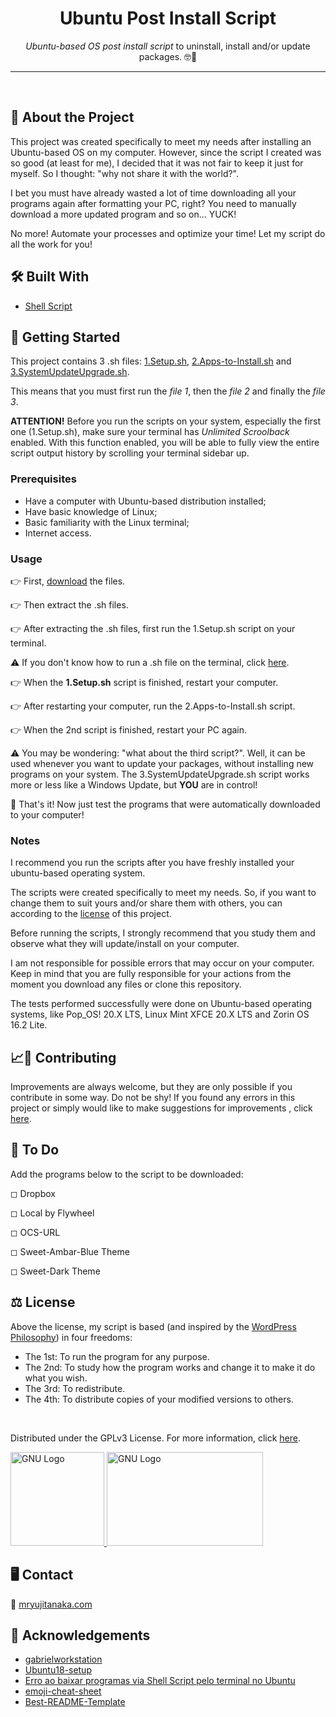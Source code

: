 <!-- Heading -->
<h1 align="center">Ubuntu Post Install Script</h1>
    <p align="center"><em>Ubuntu-based OS post install script</em> to uninstall, install and/or update packages. &#x1F913&#x1F596</p>

---

<br>

<!-- About The Project -->
<h2><strong>&#x1F9D0 About the Project</strong></h2>
    <p>This project was created specifically to meet my needs after installing an Ubuntu-based OS on my computer. However, since the script I created was so good (at least for me), I decided that it was not fair to keep it just for myself. So I thought: "why not share it with the world?".</p>
    <p>I bet you must have already wasted a lot of time downloading all your programs again after formatting your PC, right? You need to manually download a more updated program and so on... YUCK!</p>
    <p>No more! Automate your processes and optimize your time! Let my script do all the work for you!</p>

<!-- Built With -->
<h2><strong>&#x1F6E0 Built With</strong></h2>
    <ul>
        <li><a href="https://en.wikipedia.org/wiki/Shell_script">Shell Script</a></li>
    </ul>

<!-- Getting Started -->
<h2><strong>&#x1F3C1 Getting Started</strong></h2>
    <p>This project contains 3 .sh files: <a href="https://github.com/vyujitanaka/Ubuntu-Post-Install-Script/blob/master/1.Setup.sh">1.Setup.sh</a>, <a href="https://github.com/vyujitanaka/Ubuntu-Post-Install-Script/blob/master/2.Apps-to-Install.sh">2.Apps-to-Install.sh</a> and <a href="https://github.com/vyujitanaka/Ubuntu-Post-Install-Script/blob/master/3.SystemUpdateUpgrade.sh">3.SystemUpdateUpgrade.sh</a>.</p>
    <p>This means that you must first run the <em>file 1</em>, then the <em>file 2</em> and finally the <em>file 3</em>.</p>
    <p><strong>ATTENTION!</strong> Before you run the scripts on your system, especially the first one (1.Setup.sh), make sure your terminal has <em>Unlimited Scroolback</em> enabled. With this function enabled, you will be able to fully view the entire script output history by scrolling your terminal sidebar up.</p>

<!-- Prerequisites -->
<h3>Prerequisites</h3>
    <ul>
        <li>Have a computer with Ubuntu-based distribution installed;</li>
        <li>Have basic knowledge of Linux;</li>
        <li>Basic familiarity with the Linux terminal;</li>
        <li>Internet access.</li>
    </ul>

<!-- Usage Examples -->

### Usage

&#128073; First, [download](https://github.com/vyujitanaka/Ubuntu-Post-Install-Script/archive/refs/heads/master.zip) the files.

&#128073; Then extract the .sh files.

&#128073; After extracting the .sh files, first run the 1.Setup.sh script on your terminal.

&#9888; If you don't know how to run a .sh file on the terminal, click [here](https://askubuntu.com/questions/38661/how-do-i-run-sh-scripts).

&#128073; When the <strong>1.Setup.sh</strong> script is finished, restart your computer.

&#128073; After restarting your computer, run the 2.Apps-to-Install.sh script.

&#128073; When the 2nd script is finished, restart your PC again.

&#9888; You may be wondering: "what about the third script?". Well, it can be used whenever you want to update your packages, without installing new programs on your system. The 3.SystemUpdateUpgrade.sh script works more or less like a Windows Update, but <strong>YOU</strong> are in control!

&#127881; That's it! Now just test the programs that were automatically downloaded to your computer!

### Notes

I recommend you run the scripts after you have freshly installed your ubuntu-based operating system.

The scripts were created specifically to meet my needs. So, if you want to change them to suit yours and/or share them with others, you can according to the [license](https://github.com/mryujitanaka/Ubuntu-Post-Install-Script#-license) of this project.

Before running the scripts, I strongly recommend that you study them and observe what they will update/install on your computer.

I am not responsible for possible errors that may occur on your computer. Keep in mind that you are fully responsible for your actions from the moment you download any files or clone this repository.

The tests performed successfully were done on Ubuntu-based operating systems, like Pop_OS! 20.X LTS, Linux Mint XFCE 20.X LTS and Zorin OS 16.2 Lite.

<!-- Contributing -->
<h2><strong>&#128200;&#129309; Contributing</strong></h2>
<p>Improvements are always welcome, but they are only possible if you contribute in some way. Do not be shy! If you found any errors in this project or simply would like to make suggestions for improvements , click <a href="https://github.com/vyujitanaka/Ubuntu-Post-Install-Script/issues">here</a>.</p>

<!-- To Do -->
<h2><strong>&#128221; To Do</strong></h2>
<p>Add the programs below to the script to be downloaded:</p>
<p>&#9723; Dropbox</p>
<p>&#9723; Local by Flywheel</p>
<p>&#9723; OCS-URL</p>
<p>&#9723; Sweet-Ambar-Blue Theme</p>
<p>&#9723; Sweet-Dark Theme</p>

<!-- License -->
<h2><strong>&#9878; License</strong></h2>
<p>Above the license, my script is based (and inspired by the <a href="https://mediatemple.net/blog/web-development-tech/wordpress-philosophy-four-freedoms/">WordPress Philosophy</a>) in four freedoms:</p>
<ul> 
    <li>The 1st: To run the program for any purpose.</li>
    <li>The 2nd: To study how the program works and change it to make it do what you wish.</li>
    <li>The 3rd: To redistribute.</li>
    <li>The 4th: To distribute copies of your modified versions to others.</li>
</ul>
<br>
<p>Distributed under the GPLv3 License. For more information, click <a href="https://github.com/vyujitanaka/Ubuntu-Post-Install-Script/blob/master/LICENSE">here</a>.<p>
<!-- License Logos -->
<p align = "left">
    <tr>
        <td>
            <a href="https://www.gnu.org/">
            <img src="images/GNU-Logo.png" alt="GNU Logo" width="150" height="150">
            </a>
        </td>
    </tr>
    <tr>
        <td>
            <a href="https://www.gnu.org/licenses/gpl-3.0.html">
            <img src="images/GPLv3-Logo.png" alt="GNU Logo" width="250" height="150">
            </a>
        </td>
    </tr>
</p>

<!-- Contact -->
<h2><strong>&#128421; Contact</strong></h2>

<p>&#128226; <a href="https://mryujitanaka.com/">mryujitanaka.com</a></p>

<!-- Acknowledgements-->
<h2><strong>&#129392; Acknowledgements</strong></h2>
    <ul>
        <li><a href="https://github.com/Diolinux/gabrielworkstation">gabrielworkstation</a></li>
        <li><a href="https://github.com/ChrisTitusTech/Ubuntu18-setup">Ubuntu18-setup</a></li>
        <li><a href="https://plus.diolinux.com.br/t/erro-ao-baixar-programas-via-shell-script-pelo-terminal-no-ubuntu/27328">Erro ao baixar programas via Shell Script pelo terminal no Ubuntu</a></li>
        <li><a href="https://github.com/ikatyang/emoji-cheat-sheet">emoji-cheat-sheet</a></li>
        <li><a href="https://github.com/othneildrew/Best-README-Template">Best-README-Template</a></li>
    </ul>